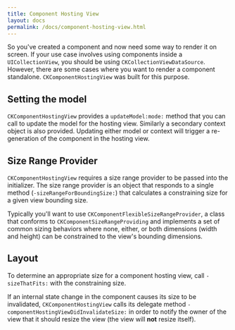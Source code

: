 ```yaml
---
title: Component Hosting View
layout: docs
permalink: /docs/component-hosting-view.html
---
```


So you've created a component and now need some way to render it on screen. If your use case involves using components inside a `UICollectionView`, you should be using `CKCollectionViewDataSource`. However, there are some cases where you want to render a component standalone. `CKComponentHostingView` was built for this purpose.

## Setting the model 

`CKComponentHostingView` provides a `updateModel:mode:` method that you can call to update the model for the hosting view. Similarly a secondary context object is also provided. Updating either model or context will trigger a re-generation of the component in the hosting view.

## Size Range Provider 

`CKComponentHostingView` requires a size range provider to be passed into the initializer. The size range provider is an object that responds to a single method (`-sizeRangeForBoundingSize:`) that calculates a constraining size for a given view bounding size. 

Typically you'll want to use `CKComponentFlexibleSizeRangeProvider`, a class that conforms to `CKComponentSizeRangeProviding` and implements a set of common sizing behaviors where none, either, or both dimensions (width and height) can be constrained to the view's bounding dimensions.

## Layout  

To determine an appropriate size for a component hosting view, call `-sizeThatFits:` with the constraining size.

If an internal state change in the component causes its size to be invalidated, `CKComponentHostingView` calls its delegate method `-componentHostingViewDidInvalidateSize:` in order to notify the owner of the view that it should resize the view (the view will **not** resize itself).
